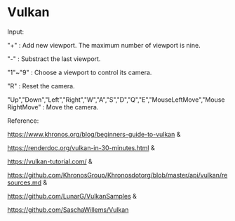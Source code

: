 # Vulkan
Input:

"+" : Add new viewport. The maximum number of viewport is nine.
 
"-" : Substract the last viewport.

"1"~"9" : Choose a viewport to control its camera.

"R" : Reset the camera.

"Up","Down","Left","Right","W","A","S","D","Q","E","MouseLeftMove","MouseRightMove" : Move the camera.


Reference:

https://www.khronos.org/blog/beginners-guide-to-vulkan &

https://renderdoc.org/vulkan-in-30-minutes.html &

https://vulkan-tutorial.com/ &

https://github.com/KhronosGroup/Khronosdotorg/blob/master/api/vulkan/resources.md &

https://github.com/LunarG/VulkanSamples &

https://github.com/SaschaWillems/Vulkan
